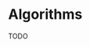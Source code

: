 # Algorithms

<!--
quicksort algorithm

https://www.youtube.com/watch?v=8hly31xKli0

https://linkedin.com/learning/programming-foundations-algorithms/algorithms-power-the-world
https://linkedin.com/learning/fundamentals-of-dynamic-programming/the-importance-of-dynamic-programming

https://app.pluralsight.com/library/courses/algorithmics-introduction/table-of-contents

https://app.pluralsight.com/library/courses/algorithms-data-structures-part-one/table-of-contents
https://app.pluralsight.com/library/courses/algorithms-data-structures-part-two/table-of-contents

https://app.pluralsight.com/library/courses/graph-algorithms-python/table-of-contents
https://linkedin.com/learning/python-data-structures-and-algorithms/python-data-structures-and-algorithms-in-action
https://linkedin.com/learning/introduction-to-data-structures-algorithms-in-java/introduction-7
-->

TODO
